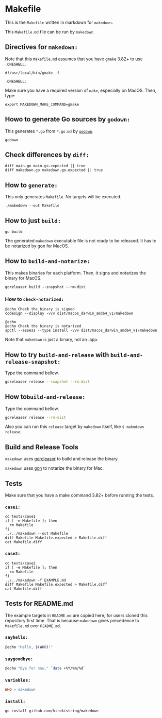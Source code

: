 # Makefile

This is the `Makefile` written in markdown for `makedown`.

This `Makefile.md` file can be run by `makedown`.

## Directives for `makedown:`

Note that this `Makefile.md` assumes that you have `gmake` 3.82+ to use `.ONESHELL`.

```
#!/usr/local/bin/gmake -f

.ONESHELL:
```

Make sure you have a required version of `make`,
especially on MacOS. Then, type:

`export MAKEDOWN_MAKE_COMMAND=gmake`

## Howo to generate Go sources by `godown:`

This generates `*.go` from `*.go.md` by [`godown`](https://github.com/hirokistring/godown).

```
godown
```

## Check differences by `diff:`

```
diff main.go main.go.expected || true
diff makedown.go makedown.go.expected || true
```

## How to `generate:`

This only generates `Makefile`. No targets will be executed.

```
./makedown --out Makefile
```

## How to just `build:`

```
go build
```

The generated `makedown` executable file is not ready to be released. It has to be notarized by [gon](https://github.com/mitchellh/gon) for MacOS.

## How to `build-and-notarize:`

This makes binaries for each platform. Then, it signs and notarizes the binary for MacOS.

```
goreleaser build --snapshot --rm-dist
```

### How to `check-notarized:`

```
@echo Check the binary is signed
codesign --display -vvv dist/macos_darwin_amd64_v1/makedown

@echo
@echo Check the binary is notarized
spctl --assess --type install -vvv dist/macos_darwin_amd64_v1/makedown
```

Note that `makedown` is just a binary, not an .app.

## How to try `build-and-release` with `build-and-release-snapshot:`

Type the command bellow.

```sh
goreleaser release --snapshot --rm-dist
```

## How to`build-and-release:`

Type the command bellow.

```sh
goreleaser release --rm-dist
```

Also you can run this `release` target by `makedown` itself, like `$ makedown release`.

## Build and Release Tools

`makedown` uses [goreleaser](https://github.com/goreleaser) to build and release the binary.

`makedown` uses [gon](https://github.com/mitchellh/gon) to notarize the binary for Mac.

## Tests

Make sure that you have a make command 3.82+ before running the tests.

### `case1:`

```
cd tests/case1
if [ -e Makefile ]; then
  rm Makefile
fi
../../makedown --out Makefile
diff Makefile Makefile.expected > Makefile.diff
cat Makefile.diff
```

### `case2:`

```
cd tests/case2
if [ -e Makefile ]; then
  rm Makefile
fi
../../makedown -f EXAMPLE.md
diff Makefile Makefile.expected > Makefile.diff
cat Makefile.diff
```

## Tests for README.md

The example targets in `README.md` are copied here, for users cloned this repository first time.
That is because `makedown` gives precedence to `Makefile.md` over `README.md`.

### `sayhello:`

```sh
@echo "Hello, $(WHO)!"
```

### `saygoodbye:`

```sh
@echo "Bye for now," `date +%Y/%m/%d`
```

### `variables:`

```makefile
WHO = makedown
```

### `install:`

```
go install github.com/hirokistring/makedown
```
